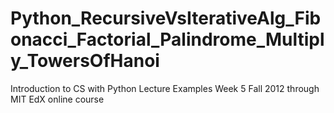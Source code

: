 Python_RecursiveVsIterativeAlg_Fibonacci_Factorial_Palindrome_Multiply_TowersOfHanoi
====================================================================================

Introduction to CS with Python Lecture Examples Week 5 Fall 2012 through MIT EdX online course
